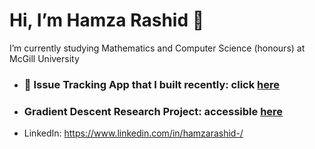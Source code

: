 # Hi, I’m Hamza Rashid 👋
I’m currently studying Mathematics and Computer Science (honours) at McGill University
- ### 🙂 Issue Tracking App that I built recently: click [here](https://flow-issue-tracker-production.up.railway.app/)
- ### Gradient Descent Research Project: accessible [here](https://drive.google.com/file/d/1xD8PkU7i7qSBHyKrND2RcfMH1f_bmIia/view?usp=sharing) 
- LinkedIn: https://www.linkedin.com/in/hamzarashid-/

